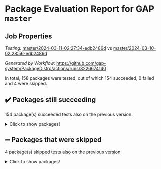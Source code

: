 # Package Evaluation Report for GAP `master`

## Job Properties

*Testing:* [master/2024-03-11-02:27:34-edb2486d](https://github.com/gap-system/PackageDistro/blob/data/reports/master/2024-03-11-02:27:34-edb2486d) vs [master/2024-03-10-02:28:56-edb2486d](https://github.com/gap-system/PackageDistro/blob/data/reports/master/2024-03-10-02:28:56-edb2486d)

*Generated by Workflow:* https://github.com/gap-system/PackageDistro/actions/runs/8226674140

In total, 158 packages were tested, out of which 154 succeeded, 0 failed and 4 were skipped.

## :heavy_check_mark: Packages still succeeding

154 package(s) succeeded tests also on the previous version.
<details><summary>Click to show packages!</summary>

- 4ti2interface 2023.02-04 [(success)](https://github.com/gap-system/PackageDistro/actions/runs/8226674140/job/22493582891)
- ace 5.6.2 [(success)](https://github.com/gap-system/PackageDistro/actions/runs/8226674140/job/22493583040)
- aclib 1.3.2 [(success)](https://github.com/gap-system/PackageDistro/actions/runs/8226674140/job/22493583166)
- agt 0.3.1 [(success)](https://github.com/gap-system/PackageDistro/actions/runs/8226674140/job/22493583284)
- alnuth 3.2.1 [(success)](https://github.com/gap-system/PackageDistro/actions/runs/8226674140/job/22493583416)
- anupq 3.3.0 [(success)](https://github.com/gap-system/PackageDistro/actions/runs/8226674140/job/22493583550)
- atlasrep 2.1.8 [(success)](https://github.com/gap-system/PackageDistro/actions/runs/8226674140/job/22493583669)
- autodoc 2023.06.19 [(success)](https://github.com/gap-system/PackageDistro/actions/runs/8226674140/job/22493583781)
- automata 1.15 [(success)](https://github.com/gap-system/PackageDistro/actions/runs/8226674140/job/22493583894)
- automgrp 1.3.2 [(success)](https://github.com/gap-system/PackageDistro/actions/runs/8226674140/job/22493585915)
- autpgrp 1.11 [(success)](https://github.com/gap-system/PackageDistro/actions/runs/8226674140/job/22493586411)
- cap 2024.02-05 [(success)](https://github.com/gap-system/PackageDistro/actions/runs/8226674140/job/22493586685)
- caratinterface 2.3.6 [(success)](https://github.com/gap-system/PackageDistro/actions/runs/8226674140/job/22493588252)
- cddinterface 2022.11.01 [(success)](https://github.com/gap-system/PackageDistro/actions/runs/8226674140/job/22493588989)
- circle 1.6.6 [(success)](https://github.com/gap-system/PackageDistro/actions/runs/8226674140/job/22493589135)
- classicpres 1.22 [(success)](https://github.com/gap-system/PackageDistro/actions/runs/8226674140/job/22493589291)
- cohomolo 1.6.11 [(success)](https://github.com/gap-system/PackageDistro/actions/runs/8226674140/job/22493589437)
- congruence 1.2.5 [(success)](https://github.com/gap-system/PackageDistro/actions/runs/8226674140/job/22493589584)
- corelg 1.56 [(success)](https://github.com/gap-system/PackageDistro/actions/runs/8226674140/job/22493589733)
- crime 1.6 [(success)](https://github.com/gap-system/PackageDistro/actions/runs/8226674140/job/22493589881)
- crisp 1.4.6 [(success)](https://github.com/gap-system/PackageDistro/actions/runs/8226674140/job/22493589993)
- crypting 0.10.4 [(success)](https://github.com/gap-system/PackageDistro/actions/runs/8226674140/job/22493590141)
- cryst 4.1.27 [(success)](https://github.com/gap-system/PackageDistro/actions/runs/8226674140/job/22493590328)
- crystcat 1.1.10 [(success)](https://github.com/gap-system/PackageDistro/actions/runs/8226674140/job/22493590493)
- ctbllib 1.3.7 [(success)](https://github.com/gap-system/PackageDistro/actions/runs/8226674140/job/22493590658)
- cubefree 1.19 [(success)](https://github.com/gap-system/PackageDistro/actions/runs/8226674140/job/22493590803)
- curlinterface 2.3.2 [(success)](https://github.com/gap-system/PackageDistro/actions/runs/8226674140/job/22493590974)
- cvec 2.8.1 [(success)](https://github.com/gap-system/PackageDistro/actions/runs/8226674140/job/22493591162)
- datastructures 0.3.0 [(success)](https://github.com/gap-system/PackageDistro/actions/runs/8226674140/job/22493591339)
- deepthought 1.0.6 [(success)](https://github.com/gap-system/PackageDistro/actions/runs/8226674140/job/22493591523)
- design 1.8 [(success)](https://github.com/gap-system/PackageDistro/actions/runs/8226674140/job/22493591645)
- difsets 2.3.1 [(success)](https://github.com/gap-system/PackageDistro/actions/runs/8226674140/job/22493591778)
- digraphs 1.7.1 [(success)](https://github.com/gap-system/PackageDistro/actions/runs/8226674140/job/22493591904)
- edim 1.3.8 [(success)](https://github.com/gap-system/PackageDistro/actions/runs/8226674140/job/22493592015)
- example 4.3.4 [(success)](https://github.com/gap-system/PackageDistro/actions/runs/8226674140/job/22493592137)
- examplesforhomalg 2023.10-01 [(success)](https://github.com/gap-system/PackageDistro/actions/runs/8226674140/job/22493592259)
- factint 1.6.3 [(success)](https://github.com/gap-system/PackageDistro/actions/runs/8226674140/job/22493592363)
- ferret 1.0.10 [(success)](https://github.com/gap-system/PackageDistro/actions/runs/8226674140/job/22493592460)
- fga 1.5.0 [(success)](https://github.com/gap-system/PackageDistro/actions/runs/8226674140/job/22493592575)
- fining 1.5.6 [(success)](https://github.com/gap-system/PackageDistro/actions/runs/8226674140/job/22493592685)
- float 1.0.4 [(success)](https://github.com/gap-system/PackageDistro/actions/runs/8226674140/job/22493592815)
- format 1.4.4 [(success)](https://github.com/gap-system/PackageDistro/actions/runs/8226674140/job/22493592967)
- forms 1.2.9 [(success)](https://github.com/gap-system/PackageDistro/actions/runs/8226674140/job/22493593093)
- fplsa 1.2.6 [(success)](https://github.com/gap-system/PackageDistro/actions/runs/8226674140/job/22493593254)
- fr 2.4.13 [(success)](https://github.com/gap-system/PackageDistro/actions/runs/8226674140/job/22493593383)
- francy 2.0.3 [(success)](https://github.com/gap-system/PackageDistro/actions/runs/8226674140/job/22493593496)
- fwtree 1.3 [(success)](https://github.com/gap-system/PackageDistro/actions/runs/8226674140/job/22493593607)
- gapdoc 1.6.7 [(success)](https://github.com/gap-system/PackageDistro/actions/runs/8226674140/job/22493593704)
- gauss 2023.02-04 [(success)](https://github.com/gap-system/PackageDistro/actions/runs/8226674140/job/22493593854)
- gaussforhomalg 2023.11-01 [(success)](https://github.com/gap-system/PackageDistro/actions/runs/8226674140/job/22493593976)
- gbnp 1.0.5 [(success)](https://github.com/gap-system/PackageDistro/actions/runs/8226674140/job/22493594089)
- generalizedmorphismsforcap 2024.01-01 [(success)](https://github.com/gap-system/PackageDistro/actions/runs/8226674140/job/22493594194)
- genss 1.6.8 [(success)](https://github.com/gap-system/PackageDistro/actions/runs/8226674140/job/22493594301)
- gradedmodules 2024.01-01 [(success)](https://github.com/gap-system/PackageDistro/actions/runs/8226674140/job/22493594400)
- gradedringforhomalg 2023.08-01 [(success)](https://github.com/gap-system/PackageDistro/actions/runs/8226674140/job/22493594500)
- grape 4.9.0 [(success)](https://github.com/gap-system/PackageDistro/actions/runs/8226674140/job/22493594629)
- groupoids 1.74 [(success)](https://github.com/gap-system/PackageDistro/actions/runs/8226674140/job/22493594732)
- grpconst 2.6.5 [(success)](https://github.com/gap-system/PackageDistro/actions/runs/8226674140/job/22493594867)
- guarana 0.96.3 [(success)](https://github.com/gap-system/PackageDistro/actions/runs/8226674140/job/22493594967)
- guava 3.18 [(success)](https://github.com/gap-system/PackageDistro/actions/runs/8226674140/job/22493595064)
- hap 1.62 [(success)](https://github.com/gap-system/PackageDistro/actions/runs/8226674140/job/22493595175)
- hapcryst 0.1.15 [(success)](https://github.com/gap-system/PackageDistro/actions/runs/8226674140/job/22493595307)
- hecke 1.5.3 [(success)](https://github.com/gap-system/PackageDistro/actions/runs/8226674140/job/22493595438)
- help 3.5 [(success)](https://github.com/gap-system/PackageDistro/actions/runs/8226674140/job/22493595542)
- homalg 2024.01-01 [(success)](https://github.com/gap-system/PackageDistro/actions/runs/8226674140/job/22493595672)
- homalgtocas 2023.11-01 [(success)](https://github.com/gap-system/PackageDistro/actions/runs/8226674140/job/22493595823)
- idrel 2.46 [(success)](https://github.com/gap-system/PackageDistro/actions/runs/8226674140/job/22493595932)
- images 1.3.2 [(success)](https://github.com/gap-system/PackageDistro/actions/runs/8226674140/job/22493596042)
- intpic 0.3.0 [(success)](https://github.com/gap-system/PackageDistro/actions/runs/8226674140/job/22493596154)
- io 4.8.2 [(success)](https://github.com/gap-system/PackageDistro/actions/runs/8226674140/job/22493596245)
- io_forhomalg 2023.02-04 [(success)](https://github.com/gap-system/PackageDistro/actions/runs/8226674140/job/22493596344)
- irredsol 1.4.4 [(success)](https://github.com/gap-system/PackageDistro/actions/runs/8226674140/job/22493596458)
- json 2.2.0 [(success)](https://github.com/gap-system/PackageDistro/actions/runs/8226674140/job/22493596606)
- jupyterkernel 1.5.0 [(success)](https://github.com/gap-system/PackageDistro/actions/runs/8226674140/job/22493596754)
- jupyterviz 1.5.6 [(success)](https://github.com/gap-system/PackageDistro/actions/runs/8226674140/job/22493596887)
- kan 1.37 [(success)](https://github.com/gap-system/PackageDistro/actions/runs/8226674140/job/22493597016)
- kbmag 1.5.11 [(success)](https://github.com/gap-system/PackageDistro/actions/runs/8226674140/job/22493597148)
- laguna 3.9.6 [(success)](https://github.com/gap-system/PackageDistro/actions/runs/8226674140/job/22493597292)
- liealgdb 2.2.1 [(success)](https://github.com/gap-system/PackageDistro/actions/runs/8226674140/job/22493597443)
- liepring 2.8 [(success)](https://github.com/gap-system/PackageDistro/actions/runs/8226674140/job/22493597583)
- liering 2.4.2 [(success)](https://github.com/gap-system/PackageDistro/actions/runs/8226674140/job/22493597722)
- linearalgebraforcap 2024.02-02 [(success)](https://github.com/gap-system/PackageDistro/actions/runs/8226674140/job/22493597887)
- localizeringforhomalg 2023.10-01 [(success)](https://github.com/gap-system/PackageDistro/actions/runs/8226674140/job/22493598035)
- loops 3.4.3 [(success)](https://github.com/gap-system/PackageDistro/actions/runs/8226674140/job/22493598181)
- lpres 1.0.3 [(success)](https://github.com/gap-system/PackageDistro/actions/runs/8226674140/job/22493598307)
- majoranaalgebras 1.5.1 [(success)](https://github.com/gap-system/PackageDistro/actions/runs/8226674140/job/22493598445)
- mapclass 1.4.6 [(success)](https://github.com/gap-system/PackageDistro/actions/runs/8226674140/job/22493598568)
- matgrp 0.70 [(success)](https://github.com/gap-system/PackageDistro/actions/runs/8226674140/job/22493598714)
- matricesforhomalg 2024.02-01 [(success)](https://github.com/gap-system/PackageDistro/actions/runs/8226674140/job/22493598861)
- modisom 2.5.4 [(success)](https://github.com/gap-system/PackageDistro/actions/runs/8226674140/job/22493599004)
- modulepresentationsforcap 2024.01-04 [(success)](https://github.com/gap-system/PackageDistro/actions/runs/8226674140/job/22493599183)
- modules 2024.01-01 [(success)](https://github.com/gap-system/PackageDistro/actions/runs/8226674140/job/22493599326)
- monoidalcategories 2024.02-04 [(success)](https://github.com/gap-system/PackageDistro/actions/runs/8226674140/job/22493599485)
- nconvex 2022.09-01 [(success)](https://github.com/gap-system/PackageDistro/actions/runs/8226674140/job/22493599666)
- nilmat 1.4.2 [(success)](https://github.com/gap-system/PackageDistro/actions/runs/8226674140/job/22493599845)
- nock 1.5 [(success)](https://github.com/gap-system/PackageDistro/actions/runs/8226674140/job/22493600001)
- normalizinterface 1.3.6 [(success)](https://github.com/gap-system/PackageDistro/actions/runs/8226674140/job/22493600153)
- nq 2.5.11 [(success)](https://github.com/gap-system/PackageDistro/actions/runs/8226674140/job/22493600291)
- numericalsgps 1.3.1 [(success)](https://github.com/gap-system/PackageDistro/actions/runs/8226674140/job/22493600476)
- openmath 11.5.3 [(success)](https://github.com/gap-system/PackageDistro/actions/runs/8226674140/job/22493600644)
- orb 4.9.0 [(success)](https://github.com/gap-system/PackageDistro/actions/runs/8226674140/job/22493600776)
- packagemanager 1.4.3 [(success)](https://github.com/gap-system/PackageDistro/actions/runs/8226674140/job/22493600915)
- patternclass 2.4.3 [(success)](https://github.com/gap-system/PackageDistro/actions/runs/8226674140/job/22493601096)
- permut 2.0.5 [(success)](https://github.com/gap-system/PackageDistro/actions/runs/8226674140/job/22493601221)
- polenta 1.3.10 [(success)](https://github.com/gap-system/PackageDistro/actions/runs/8226674140/job/22493601340)
- polymaking 0.8.7 [(success)](https://github.com/gap-system/PackageDistro/actions/runs/8226674140/job/22493601474)
- primgrp 3.4.4 [(success)](https://github.com/gap-system/PackageDistro/actions/runs/8226674140/job/22493601599)
- profiling 2.5.4 [(success)](https://github.com/gap-system/PackageDistro/actions/runs/8226674140/job/22493601727)
- qdistrnd 0.9.4 [(success)](https://github.com/gap-system/PackageDistro/actions/runs/8226674140/job/22493601854)
- qpa 1.35 [(success)](https://github.com/gap-system/PackageDistro/actions/runs/8226674140/job/22493601986)
- quagroup 1.8.4 [(success)](https://github.com/gap-system/PackageDistro/actions/runs/8226674140/job/22493602114)
- radiroot 2.9 [(success)](https://github.com/gap-system/PackageDistro/actions/runs/8226674140/job/22493602263)
- rcwa 4.7.1 [(success)](https://github.com/gap-system/PackageDistro/actions/runs/8226674140/job/22493602400)
- rds 1.8 [(success)](https://github.com/gap-system/PackageDistro/actions/runs/8226674140/job/22493602521)
- recog 1.4.2 [(success)](https://github.com/gap-system/PackageDistro/actions/runs/8226674140/job/22493602677)
- repndecomp 1.3.0 [(success)](https://github.com/gap-system/PackageDistro/actions/runs/8226674140/job/22493602820)
- repsn 3.1.2 [(success)](https://github.com/gap-system/PackageDistro/actions/runs/8226674140/job/22493602952)
- resclasses 4.7.3 [(success)](https://github.com/gap-system/PackageDistro/actions/runs/8226674140/job/22493603072)
- ringsforhomalg 2023.11-02 [(success)](https://github.com/gap-system/PackageDistro/actions/runs/8226674140/job/22493603186)
- sco 2023.08-01 [(success)](https://github.com/gap-system/PackageDistro/actions/runs/8226674140/job/22493603318)
- scscp 2.4.2 [(success)](https://github.com/gap-system/PackageDistro/actions/runs/8226674140/job/22493603456)
- semigroups 5.3.6 [(success)](https://github.com/gap-system/PackageDistro/actions/runs/8226674140/job/22493603579)
- sglppow 2.3 [(success)](https://github.com/gap-system/PackageDistro/actions/runs/8226674140/job/22493603728)
- sgpviz 0.999.5 [(success)](https://github.com/gap-system/PackageDistro/actions/runs/8226674140/job/22493603902)
- simpcomp 2.1.14 [(success)](https://github.com/gap-system/PackageDistro/actions/runs/8226674140/job/22493604081)
- singular 2023.02.09 [(success)](https://github.com/gap-system/PackageDistro/actions/runs/8226674140/job/22493604220)
- sl2reps 1.1 [(success)](https://github.com/gap-system/PackageDistro/actions/runs/8226674140/job/22493604349)
- sla 1.5.3 [(success)](https://github.com/gap-system/PackageDistro/actions/runs/8226674140/job/22493604485)
- smallgrp 1.5.3 [(success)](https://github.com/gap-system/PackageDistro/actions/runs/8226674140/job/22493604631)
- smallsemi 0.6.13 [(success)](https://github.com/gap-system/PackageDistro/actions/runs/8226674140/job/22493604769)
- sonata 2.9.6 [(success)](https://github.com/gap-system/PackageDistro/actions/runs/8226674140/job/22493604888)
- sophus 1.27 [(success)](https://github.com/gap-system/PackageDistro/actions/runs/8226674140/job/22493605003)
- sotgrps 1.2 [(success)](https://github.com/gap-system/PackageDistro/actions/runs/8226674140/job/22493605123)
- spinsym 1.5.2 [(success)](https://github.com/gap-system/PackageDistro/actions/runs/8226674140/job/22493605227)
- standardff 1.0 [(success)](https://github.com/gap-system/PackageDistro/actions/runs/8226674140/job/22493605344)
- symbcompcc 1.3.2 [(success)](https://github.com/gap-system/PackageDistro/actions/runs/8226674140/job/22493605453)
- thelma 1.3 [(success)](https://github.com/gap-system/PackageDistro/actions/runs/8226674140/job/22493605563)
- tomlib 1.2.11 [(success)](https://github.com/gap-system/PackageDistro/actions/runs/8226674140/job/22493605668)
- toolsforhomalg 2023.11-01 [(success)](https://github.com/gap-system/PackageDistro/actions/runs/8226674140/job/22493605777)
- toric 1.9.5 [(success)](https://github.com/gap-system/PackageDistro/actions/runs/8226674140/job/22493605877)
- toricvarieties 2022.07.13 [(success)](https://github.com/gap-system/PackageDistro/actions/runs/8226674140/job/22493605989)
- transgrp 3.6.5 [(success)](https://github.com/gap-system/PackageDistro/actions/runs/8226674140/job/22493606110)
- typeset 1.2.2 [(success)](https://github.com/gap-system/PackageDistro/actions/runs/8226674140/job/22493606230)
- ugaly 4.1.3 [(success)](https://github.com/gap-system/PackageDistro/actions/runs/8226674140/job/22493606350)
- unipot 1.5 [(success)](https://github.com/gap-system/PackageDistro/actions/runs/8226674140/job/22493606498)
- unitlib 4.2.0 [(success)](https://github.com/gap-system/PackageDistro/actions/runs/8226674140/job/22493606605)
- utils 0.85 [(success)](https://github.com/gap-system/PackageDistro/actions/runs/8226674140/job/22493606723)
- uuid 0.7 [(success)](https://github.com/gap-system/PackageDistro/actions/runs/8226674140/job/22493606813)
- walrus 0.9991 [(success)](https://github.com/gap-system/PackageDistro/actions/runs/8226674140/job/22493606934)
- wedderga 4.10.5 [(success)](https://github.com/gap-system/PackageDistro/actions/runs/8226674140/job/22493607059)
- xmod 2.92 [(success)](https://github.com/gap-system/PackageDistro/actions/runs/8226674140/job/22493607179)
- xmodalg 1.23 [(success)](https://github.com/gap-system/PackageDistro/actions/runs/8226674140/job/22493607280)
- yangbaxter 0.10.3 [(success)](https://github.com/gap-system/PackageDistro/actions/runs/8226674140/job/22493607381)
- zeromqinterface 0.14 [(success)](https://github.com/gap-system/PackageDistro/actions/runs/8226674140/job/22493607489)
</details>

## :heavy_minus_sign: Packages that were skipped

4 package(s) skipped tests also on the previous version.
<details><summary>Click to show packages!</summary>

- browse 1.8.21 [(skipped)](https://github.com/gap-system/PackageDistro/actions/runs/8226674140/job/22493430732)
- itc 1.5.1 [(skipped)](https://github.com/gap-system/PackageDistro/actions/runs/8226674140/job/22493430732)
- polycyclic 2.16 [(skipped)](https://github.com/gap-system/PackageDistro/actions/runs/8226674140/job/22493430732)
- xgap 4.32 [(skipped)](https://github.com/gap-system/PackageDistro/actions/runs/8226674140/job/22493430732)
</details>

